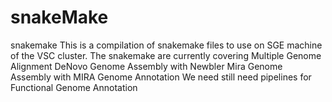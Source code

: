 # snakeMake
snakemake
This is a compilation of snakemake files to use on SGE machine of the VSC cluster.
The snakemake are currently covering
  Multiple Genome Alignment
  DeNovo Genome Assembly with Newbler
  Mira Genome Assembly with MIRA
  Genome Annotation
We need still need pipelines for
  Functional Genome Annotation
  
  
  

  
